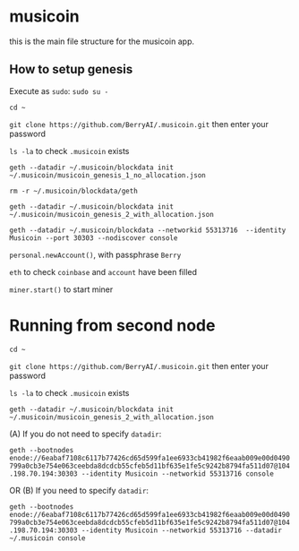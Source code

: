 # musicoin

this is the main file structure for the musicoin app.


## How to setup genesis

Execute as `sudo`:
`sudo su -`

`cd ~`

`git clone https://github.com/BerryAI/.musicoin.git` then enter your password

`ls -la` to check `.musicoin` exists

`geth --datadir ~/.musicoin/blockdata init ~/.musicoin/musicoin_genesis_1_no_allocation.json`

`rm -r ~/.musicoin/blockdata/geth`

`geth --datadir ~/.musicoin/blockdata init ~/.musicoin/musicoin_genesis_2_with_allocation.json`


`geth --datadir ~/.musicoin/blockdata --networkid 55313716  --identity Musicoin --port 30303 --nodiscover console`

`personal.newAccount()`, with passphrase `Berry`

`eth` to check `coinbase` and `account` have been filled

`miner.start()` to start miner



# Running from second node

`cd ~`

`git clone https://github.com/BerryAI/.musicoin.git` then enter your password

`ls -la` to check `.musicoin` exists

`geth --datadir ~/.musicoin/blockdata init ~/.musicoin/musicoin_genesis_2_with_allocation.json`

(A) If you do not need to specify `datadir`:

`geth --bootnodes enode://6eabaf7108c6117b77426cd65d599fa1ee6933cb41982f6eaab009e00d0490799a0cb3e754e063ceebda8dcdcb55cfeb5d11bf635e1fe5c9242b8794fa511d07@104.198.70.194:30303 --identity Musicoin --networkid 55313716 console`

OR (B) If you need to specify `datadir`:

`geth --bootnodes enode://6eabaf7108c6117b77426cd65d599fa1ee6933cb41982f6eaab009e00d0490799a0cb3e754e063ceebda8dcdcb55cfeb5d11bf635e1fe5c9242b8794fa511d07@104.198.70.194:30303 --identity Musicoin --networkid 55313716 --datadir ~/.musicoin console`


